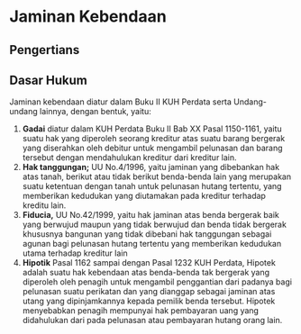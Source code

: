 # Jaminan Kebendaan

## Pengertians



## Dasar Hukum

Jaminan  kebendaan  diatur  dalam  Buku  II  KUH  Perdata  serta Undang-undang lainnya, dengan bentuk, yaitu:

1. __Gadai__ diatur dalam KUH Perdata Buku II Bab XX Pasal 1150-1161, yaitu suatu hak  yang  diperoleh  seorang  kreditur  atas suatu barang bergerak  yang diserahkan  oleh  debitur  untuk  mengambil pelunasan dan barang  tersebut dengan mendahulukan kreditur dari kreditur lain.
2. __Hak tanggungan;__ UU No.4/1996, yaitu jaminan yang dibebankan hak atas tanah, berikut atau tidak berikut benda-benda lain  yang merupakan suatu ketentuan dengan tanah untuk pelunasan hutang tertentu, yang memberikan kedudukan yang diutamakan pada kreditur terhadap kreditu lain.
3. __Fiducia,__ UU No.42/1999, yaitu hak jaminan atas benda bergerak  baik  yang berwujud maupun yang tidak berwujud dan benda tidak bergerak khususnya bangunan yang tidak dibebani hak tanggungan sebagai agunan bagi pelunasan hutang tertentu yang memberikan kedudukan utama terhadap kreditur lain
4. __Hipotik__ Pasal 1162 sampai dengan Pasal 1232 KUH Perdata, Hipotek adalah suatu hak kebendaan atas benda-benda tak bergerak yang diperoleh oleh penagih untuk mengambil penggantian dari padanya bagi pelunasan suatu perikatan dan yang dianggap sebagai jaminan atas utang yang dipinjamkannya kepada pemilik benda tersebut. Hipotek menyebabkan penagih mempunyai hak pembayaran uang yang didahulukan dari pada pelunasan atau pembayaran hutang orang lain.


